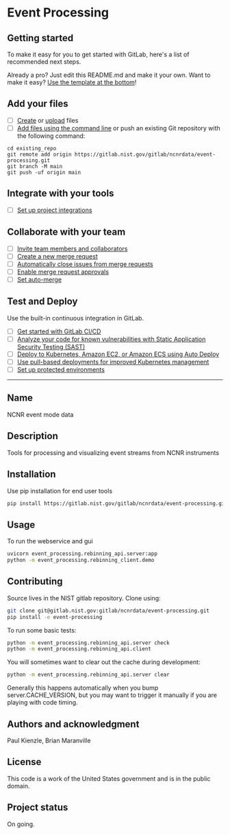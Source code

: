 # Event Processing



## Getting started

To make it easy for you to get started with GitLab, here's a list of recommended next steps.

Already a pro? Just edit this README.md and make it your own. Want to make it easy? [Use the template at the bottom](#editing-this-readme)!

## Add your files

- [ ] [Create](https://docs.gitlab.com/ee/user/project/repository/web_editor.html#create-a-file) or [upload](https://docs.gitlab.com/ee/user/project/repository/web_editor.html#upload-a-file) files
- [ ] [Add files using the command line](https://docs.gitlab.com/ee/gitlab-basics/add-file.html#add-a-file-using-the-command-line) or push an existing Git repository with the following command:

```
cd existing_repo
git remote add origin https://gitlab.nist.gov/gitlab/ncnrdata/event-processing.git
git branch -M main
git push -uf origin main
```

## Integrate with your tools

- [ ] [Set up project integrations](https://gitlab.nist.gov/gitlab/ncnrdata/event-processing/-/settings/integrations)

## Collaborate with your team

- [ ] [Invite team members and collaborators](https://docs.gitlab.com/ee/user/project/members/)
- [ ] [Create a new merge request](https://docs.gitlab.com/ee/user/project/merge_requests/creating_merge_requests.html)
- [ ] [Automatically close issues from merge requests](https://docs.gitlab.com/ee/user/project/issues/managing_issues.html#closing-issues-automatically)
- [ ] [Enable merge request approvals](https://docs.gitlab.com/ee/user/project/merge_requests/approvals/)
- [ ] [Set auto-merge](https://docs.gitlab.com/ee/user/project/merge_requests/merge_when_pipeline_succeeds.html)

## Test and Deploy

Use the built-in continuous integration in GitLab.

- [ ] [Get started with GitLab CI/CD](https://docs.gitlab.com/ee/ci/quick_start/index.html)
- [ ] [Analyze your code for known vulnerabilities with Static Application Security Testing (SAST)](https://docs.gitlab.com/ee/user/application_security/sast/)
- [ ] [Deploy to Kubernetes, Amazon EC2, or Amazon ECS using Auto Deploy](https://docs.gitlab.com/ee/topics/autodevops/requirements.html)
- [ ] [Use pull-based deployments for improved Kubernetes management](https://docs.gitlab.com/ee/user/clusters/agent/)
- [ ] [Set up protected environments](https://docs.gitlab.com/ee/ci/environments/protected_environments.html)

***

## Name
NCNR event mode data

## Description
Tools for processing and visualizing event streams from NCNR instruments

## Installation

Use pip installation for end user tools
```sh
pip install https://gitlab.nist.gov/gitlab/ncnrdata/event-processing.git
```

## Usage

To run the webservice and gui
```sh
uvicorn event_processing.rebinning_api.server:app
python -m event_processing.rebinning_client.demo
```

## Contributing

Source lives in the NIST gitlab repository. Clone using:
```sh
git clone git@gitlab.nist.gov:gitlab/ncnrdata/event-processing.git
pip install -e event-processing
```
To run some basic tests:
```sh
python -m event_processing.rebinning_api.server check
python -m event_processing.rebinning_api.client
```

You will sometimes want to clear out the cache during development:
```sh
python -m event_processing.rebinning_api.server clear
```
Generally this happens automatically when you bump server.CACHE_VERSION,
but you may want to trigger it manually if you are playing with code timing.

## Authors and acknowledgment
Paul Kienzle, Brian Maranville

## License
This code is a work of the United States government and is in the public domain.

## Project status
On going.